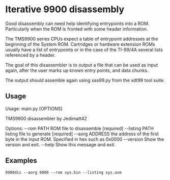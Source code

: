 # Iterative 9900 disassembly

Good disassembly can need help identifying entrypoints into a ROM.  Particularly when the
ROM is fronted with some header information. 

The TMS9900 series CPUs expect a table of entrypoint addresses at the beginning of the System ROM.
Cartridges or hardware extension ROMs usually have a list of entrypoints or in the case of the 
TI-99/4A several lists referenced by a header. 

The goal of this disassembler is to output a file that can be used as input again, after the
user marks up known entry points, and data chunks.

The output should assemble again using xas99.py from the xdt99 tool suite.

## Usage

Usage: main.py [OPTIONS]

  TMS9900 disassembler by Jedimatt42

Options:
  --rom PATH      ROM file to disassemble  [required]
  --listing PATH  listing file to generate  [required]
  --aorg ADDRESS  the address of the first byte in the input ROM. Specified in
                  hex such as 0x0000
  --version       Show the version and exit.
  --help          Show this message and exit.

## Examples

```
9900dis --aorg 6000 --rom sys.bin --listing sys.asm
```


